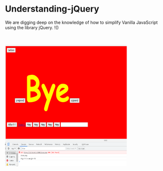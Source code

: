 # Understanding-jQuery
We are digging deep on the knowledge of how to simplify Vanilla JavaScript using the library jQuery. 
!()

<br><br>
<img src="https://github.com/sanjaytj/Understanding-jQuery/blob/main/jQuery-how-it-appears.png" width="400" height="400" />

